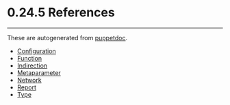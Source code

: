 0.24.5 References
=================

* * *

These are autogenerated from [puppetdoc](/projects/puppet/puppetdoc.html).
* [Configuration](configuration.html)
* [Function](function.html)
* [Indirection](indirection.html)
* [Metaparameter](metaparameter.html)
* [Network](network.html)
* [Report](report.html)
* [Type](type.html)
